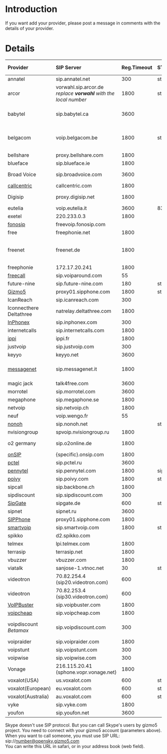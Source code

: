 # Introduction #

If you want add your provider, please post a message in comments with the details of your provider.


# Details #
| **Provider** | **SIP Server** | **Reg.Timeout** | **STUN** | **NAT** | **Proxy** | **Local port**| **Username / Auth. name**|
|:-------------|:---------------|:----------------|:---------|:--------|:----------|:--------------|:-------------------------|
|annatel       |sip.annatel.net |300              |stun.annatel.net|  X      |
|arcor         |vorwahl.sip.arcor.de<br />_replace **vorwahl** with the local number_|1800             |stun.sipgate.net|         |           |               | telephone number         |
|babytel       |sip.babytel.ca  |3600             |          |         | nat.babytel.ca:5065 |               | 1 + Your ten digits phone number |
|belgacom      |voip.belgacom.be|1800             | stun.softjoys.com| X       | 81.240.251.38 | 3478<br />(port RTP : 5004)|
|bellshare     |proxy.bellshare.com|1800             |
|blueface      |sip.blueface.ie |1800             |          |
|Broad Voice   |sip.broadvoice.com|3600             |          |         |           |               | 10 digit phone number    |
|[callcentric](http://www.callcentric.com/) | callcentric.com | 1800            |          |         | callcentric.com |               | phone number             |
|Digisip       |proxy.digisip.net| 1800            |          |         |           |               | username / account\_nb   |
|eutelia       |voip.eutelia.it |3600             |83.211.227.25|?        |83.211.227.21|
|exetel        |220.233.0.3     |1800             |
|[fonosip](http://www.fonosip.com)|freevoip.fonosip.com|
|free          |freephonie.net  |1800             |          |
|freenet       |freenet.de      |1800             |          |         | iphone.freenet.de  |               | account name for 1st number /<br /> number incl. area code for others |
|freephonie    |172.17.20.241   |1800             |          |         |172.17.20.241|
|[freecall](http://www.freecall.com/en/index.html)|sip.voiparound.com|55               |          |
|future-nine   |sip.future-nine.com |180              |stun.future-nine.com|
|[Gizmo5](http://www.gizmo5.com/)|proxy01.sipphone.com|1800             |stun01.sipphone.com|
|IcanReach     | sip.icanreach.com | 300             |          |
|Iconnecthere<br />Deltathree|natrelay.deltathree.com|1800             |          |         |natrelay.deltathree.com|
|[InPhonex](http://www.inphonex.com/)|sip.inphonex.com|300              |          |
|internetcalls |sip.internetcalls.com|1800             |          |
|[ippi](http://www.ippi.fr/)|ippi.fr         |1800             |          |
|justvoip      |sip.justvoip.com|300              |          |
|keyyo         | keyyo.net      | 3600            |          |
|[messagenet](http://www.messagenet.it)|sip.messagenet.it|1800             |          |         |           |5060 or 5061   |
|magic jack    |talk4free.com   |3600             |          |         | proxy1.**city**.talk4free.com:5070 | 5070          |Ephonenumber01            |
|morrotel      |sip.morrotel.com|3600             |
|megaphone     |sip.megaphone.se|1800             |
|netvoip       |sip.netvoip.ch  |1800             |          |
|neuf          |voip.wengo.fr   |55               |          |
|[nonoh](http://www.nonoh.net/)|sip.nonoh.net   |                 | stun.nonoh.net |
|nvisiongroup  |spvoip.nvisiongroup.ru|1800             |          |         | 213.221.17.193 |
|o2 germany    |sip.o2online.de |1800             |          |         |           |               | Phone number /<br /> username |
|[onSIP](http://www.onsip.com)|{specific}.onsip.com|1800             |          |
|[pctel](http://www.pctel.ru)|sip.pctel.ru    |3600             |          | X       |
|[pennytel](http://www.pennytel.com)|sip.pennytel.com|1800             |sip.pennytel.com|
|[poivy](http://www.poivy.com/)|sip.poivy.com   |1800             |stun.poivy.com|
|sipcall       |sip.backbone.ch |1800             |          |
|sipdiscount   |sip.sipdiscount.com|300              |          |
|[SipGate](http://www.sipgate.de/)|sipgate.de      |600              |stun.sipgate.net|         | sipgate.de|
|sipnet        |sipnet.ru       |3600             |          |X        |
|[SIPPhone](http://www.sipphone.com/)|proxy01.sipphone.com|1800             |          |
|[smartvoip](http://www.smartvoip.com)|sip.smartvoip.com|1800             |stun.smartvoip.com|
|spikko        |d2.spikko.com   |                 |          |         |           | 5061          |
|telmex        |lpi.telmex.com  |1800             |          |         | 201.116.100.193 |
|terrasip      |terrasip.net    |1800             |          |
|vbuzzer       |vbuzzer.com     |1800             |          |         |vbuzzer.com:80|
|viatalk       |sanjose-1.vtnoc.net|30               |stun.vtnoc.net|X        |sanjose-1.vtnoc.net|
|videotron     | 70.82.254.4<br />(sip20.videotron.com) |600              |          |
|videotron     | 70.82.253.4<br />(sip30.videotron.com) |600              |          |
|[VoIPBuster](http://www.voipbuster.com/)|sip.voipbuster.com|1800             |          |
|[voipcheap](http://www.voipcheap.com/)|sip.voipcheap.com|1800             |          |
|voipdiscount <br /> _Betamax_|sip.voipdiscount.com|300              |          |         |           |               | Caller id /<br />voipdiscount-username|
|voipraider    |sip.voipraider.com|1800             |          |
|voipstunt     |sip.voipstunt.com|300              |          |
|voipwise      |sip.voipwise.com|300              |          |
|Vonage        |216.115.20.41<br />(sphone.vopr.vonage.net)|1800             |          |         |           |               | your softphone number    |
|voxalot(USA)  |us.voxalot.com  |600              |stun.voxalot.com.au:3478|
|voxalot(European)|eu.voxalot.com  |600              |stun.voxalot.com.au:3478|
|voxalot(Australia)|au.voxalot.com  |600              |stun.voxalot.com.au:3478|
|vyke          |sip.vyke.com    |1800             |          |
|youfon        |sip.youfon.net  |3600             |          | X       |


Skype doesn't use SIP protocol. But you can call Skype's users by gizmo5 project.
You need to connect with your gizmo5 account (parameters above).
When you want to call someone, you must use SIP URL: sip://number@opensky.gizmo5.com<br />
You can write this URL in safari, or in your address book (web field).